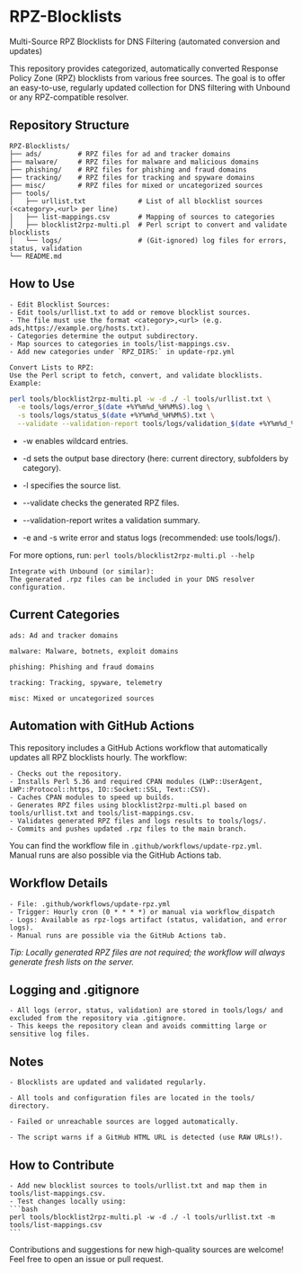 # RPZ-Blocklists

Multi-Source RPZ Blocklists for DNS Filtering (automated conversion and updates)

This repository provides categorized, automatically converted Response Policy Zone (RPZ) blocklists from various free sources. The goal is to offer an easy-to-use, regularly updated collection for DNS filtering with Unbound or any RPZ-compatible resolver.

## Repository Structure

```text
RPZ-Blocklists/
├── ads/         # RPZ files for ad and tracker domains
├── malware/     # RPZ files for malware and malicious domains
├── phishing/    # RPZ files for phishing and fraud domains
├── tracking/    # RPZ files for tracking and spyware domains
├── misc/        # RPZ files for mixed or uncategorized sources
├── tools/
│   ├── urllist.txt             # List of all blocklist sources (<category>,<url> per line)
│   ├── list-mappings.csv       # Mapping of sources to categories
│   ├── blocklist2rpz-multi.pl  # Perl script to convert and validate blocklists
│   └── logs/                   # (Git-ignored) log files for errors, status, validation
└── README.md
```

## How to Use

    - Edit Blocklist Sources:
    - Edit tools/urllist.txt to add or remove blocklist sources.
    - The file must use the format <category>,<url> (e.g. ads,https://example.org/hosts.txt).
    - Categories determine the output subdirectory.
    - Map sources to categories in tools/list-mappings.csv.
    - Add new categories under `RPZ_DIRS:` in update-rpz.yml

    Convert Lists to RPZ:
    Use the Perl script to fetch, convert, and validate blocklists. Example:

```bash
perl tools/blocklist2rpz-multi.pl -w -d ./ -l tools/urllist.txt \
  -e tools/logs/error_$(date +%Y%m%d_%H%M%S).log \
  -s tools/logs/status_$(date +%Y%m%d_%H%M%S).txt \
  --validate --validation-report tools/logs/validation_$(date +%Y%m%d_%H%M%S).txt
```

   - -w enables wildcard entries.

   -  -d sets the output base directory (here: current directory, subfolders by category).

   -  -l specifies the source list.

   -  --validate checks the generated RPZ files.

   -  --validation-report writes a validation summary.

   -  -e and -s write error and status logs (recommended: use tools/logs/).

For more options, run:
    `perl tools/blocklist2rpz-multi.pl --help`



    Integrate with Unbound (or similar):
    The generated .rpz files can be included in your DNS resolver configuration.

## Current Categories

    ads: Ad and tracker domains

    malware: Malware, botnets, exploit domains

    phishing: Phishing and fraud domains

    tracking: Tracking, spyware, telemetry

    misc: Mixed or uncategorized sources

## Automation with GitHub Actions

This repository includes a GitHub Actions workflow that automatically updates all RPZ blocklists hourly. The workflow:

    - Checks out the repository.
    - Installs Perl 5.36 and required CPAN modules (LWP::UserAgent, LWP::Protocol::https, IO::Socket::SSL, Text::CSV).
    - Caches CPAN modules to speed up builds.
    - Generates RPZ files using blocklist2rpz-multi.pl based on tools/urllist.txt and tools/list-mappings.csv.
    - Validates generated RPZ files and logs results to tools/logs/.
    - Commits and pushes updated .rpz files to the main branch.

You can find the workflow file in `.github/workflows/update-rpz.yml`.  
Manual runs are also possible via the GitHub Actions tab.

## Workflow Details

    - File: .github/workflows/update-rpz.yml
    - Trigger: Hourly cron (0 * * * *) or manual via workflow_dispatch
    - Logs: Available as rpz-logs artifact (status, validation, and error logs).
    - Manual runs are possible via the GitHub Actions tab.

*Tip: Locally generated RPZ files are not required; the workflow will always generate fresh lists on the server.*

## Logging and .gitignore

    - All logs (error, status, validation) are stored in tools/logs/ and excluded from the repository via .gitignore.
    - This keeps the repository clean and avoids committing large or sensitive log files.

## Notes

    - Blocklists are updated and validated regularly.

    - All tools and configuration files are located in the tools/ directory.

    - Failed or unreachable sources are logged automatically.

    - The script warns if a GitHub HTML URL is detected (use RAW URLs!).

## How to Contribute

    - Add new blocklist sources to tools/urllist.txt and map them in tools/list-mappings.csv.
    - Test changes locally using:
    ```bash
    perl tools/blocklist2rpz-multi.pl -w -d ./ -l tools/urllist.txt -m tools/list-mappings.csv
    ```

Contributions and suggestions for new high-quality sources are welcome! Feel free to open an issue or pull request.



